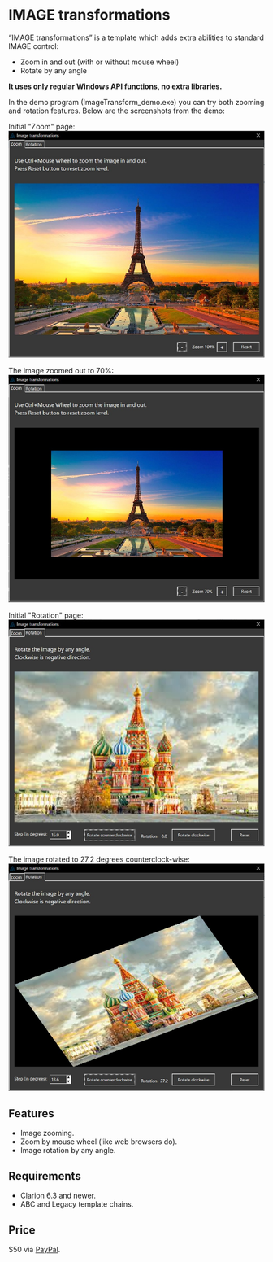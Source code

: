 # IMAGE transformations

“IMAGE transformations” is a template which adds extra abilities to standard IMAGE control:  
- Zoom in and out (with or without mouse wheel)
- Rotate by any angle

**It uses only regular Windows API functions, no extra libraries.**

In the demo program (ImageTransform_demo.exe) you can try both zooming and rotation features. Below are the screenshots from the demo:

Initial "Zoom" page:
![imgx-zoom100](https://github.com/mikeduglas/Image-Transformations/blob/master/screenshots/Zoom100.jpg?raw=true)   
  
The image zoomed out to 70%:
![imgx-zoom80](https://github.com/mikeduglas/Image-Transformations/blob/master/screenshots/Zoom70.jpg?raw=true)   
  
Initial "Rotation" page:
![imgx-rotate0](https://github.com/mikeduglas/Image-Transformations/blob/master/screenshots/Rotate0.jpg?raw=true)   
  
The image rotated to 27.2 degrees counterclock-wise:
![imgx-rotate27](https://github.com/mikeduglas/Image-Transformations/blob/master/screenshots/Rotate27.jpg?raw=true)   


## Features
- Image zooming.
- Zoom by mouse wheel (like web browsers do).
- Image rotation by any angle.

## Requirements
- Clarion 6.3 and newer.
- ABC and Legacy template chains.

## Price
$50 via [PayPal](https://www.paypal.me/mikeduglas?ppid=PPC000628&cnac=RU&rsta=ru_RU(ru_RU)&cust=8W29QJ6GKY9HS&unptid=75f96da6-24a4-11e9-ae2c-441ea14e9560&t=&cal=ff0291196b3f5&calc=ff0291196b3f5&calf=ff0291196b3f5&unp_tpcid=ppme-social-user-profile-created&page=main:email&pgrp=main:email&e=op&mchn=em&s=ci&mail=sys).